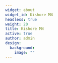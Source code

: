 ```yaml
---
widget: about
widget_id: Kishore MN
headless: true
weight: 20
title: Kishore MN
active: true
author: admin
design:
  background:
    image: ""
---
```

